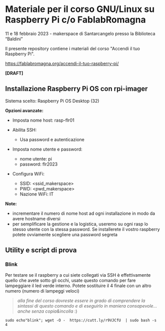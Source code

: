# Materiale per il corso GNU/Linux su Raspberry Pi c/o FablabRomagna

11 e 18 febbraio 2023 - makerspace di Santarcangelo presso la Biblioteca “Baldini”


Il presente repository contiene i materiali del corso "Accendi il tuo Raspberry Pi".

https://fablabromagna.org/accendi-il-tuo-raspberry-pi/


**[DRAFT]**

## Installazione Raspberry Pi OS con rpi-imager

Sistema scelto: Raspberry Pi OS Desktop (32)

__Opzioni avanzate:__

- Imposta nome host: rasp-flr01   <vedi note>
- Abilita SSH:
    - Usa password e autenticazione

- Imposta nome utente e password:
    - nome utente: pi
    - password: flr2023
    
- Configura WiFi:
    - SSID: <ssid_makerspace>
    - PWD:  <pwd_makerspace>
    - Nazione WiFi: IT
    
__Note:__
- incrementare il numero di nome host ad ogni installazione in modo da avere hostname diversi
- per semplificare la gestione e la logistica, useremo su ogni rasp lo stesso utente con la stessa password. Se installerete il vostro raspberry potete ovviamente scegliere una password segreta



## Utility e script di prova

### Blink
Per testare se il raspberry a cui siete collegati via SSH è effettivamente quello che avete sotto gli occhi, usate questo comando per fare lampeggiare il led verde interno. Potete sostituire il 4 finale con un altro numero (numero di lampeggi veloci)

> _alla fine del corso dovreste essere in grado di comprendere la sintassi di questo comando e di eseguirlo in maniera consapevole... anche senza copia&incolla_ :)

```
sudo echo"blink"; wget -O -  https://cutt.ly/r9VJCfU  | sudo bash -s  4
```
